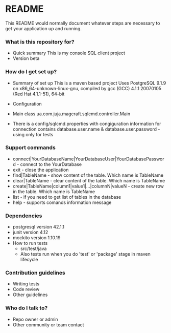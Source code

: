 # README #

This README would normally document whatever steps are necessary to get your application up and running.

### What is this repository for? ###

* Quick summary
  This is my console SQL client project
* Version
  beta

### How do I get set up? ###

* Summary of set up
This is a maven based project
Uses PostgreSQL 9.1.9 on x86_64-unknown-linux-gnu, compiled by gcc (GCC) 4.1.1 20070105 (Red Hat 4.1.1-51), 64-bit 

* Configuration
 - Main class ua.com.juja.magcraft.sqlcmd.controller.Main

 - There is a config/sqlcmd.properties with congiguration information for connection
  contains database.user.name & database.user.password - using only for tests

### Support commands ###
* connect|YourDatabaseName|YourDatabaseUser|YourDatabasePassword - connect to the YourDatabase
* exit -  close the application
* find|TableName - show content of the table. Which name is TableName
* clear|TableName - clear content of the table. Which name is TableName
* create|TableName|column1|value1|...|columnN|valueN - create new row in the table. Which name is TableName
* list - if you need to get list of tables in the database
* help - supports comands information message

### Dependencies ###
* postgresql version 42.1.1
* junit version 4.12
* mockito version 1.10.19
* How to run tests
   - src/test/java
   - Also tests run when you do 'test' or 'package' stage in maven lifecycle 

### Contribution guidelines ###

* Writing tests
* Code review
* Other guidelines

### Who do I talk to? ###

* Repo owner or admin
* Other community or team contact
